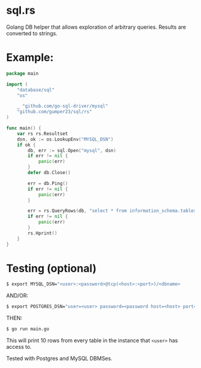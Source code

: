 # sql.rs
Golang DB helper that allows exploration of arbitrary queries. Results are converted to strings.

# Example:

```go
package main

import (
	"database/sql"
	"os"

	_ "github.com/go-sql-driver/mysql"
	"github.com/gumper23/sql/rs"
)

func main() {
	var rs rs.Resultset
	dsn, ok := os.LookupEnv("MYSQL_DSN")
	if ok {
		db, err := sql.Open("mysql", dsn)
		if err != nil {
			panic(err)
		}
		defer db.Close()

		err = db.Ping()
		if err != nil {
			panic(err)
		}

		err = rs.QueryRows(db, "select * from information_schema.tables")
		if err != nil {
			panic(err)
		}
		rs.Hprint()
	}
}

 ```

# Testing (optional)
```bash
$ export MYSQL_DSN="<user>:<password>@tcp(<host>:<port>)/<dbname>
```

AND/OR:

```bash
$ export POSTGRES_DSN="user=<user> password=<password host=<host> port=<port> dbname=<dbname> sslmode=disable"
```

THEN:
```bash
$ go run main.go
```

This will print 10 rows from every table in the instance that `<user>` has access to.
	
Tested with Postgres and MySQL DBMSes. 

